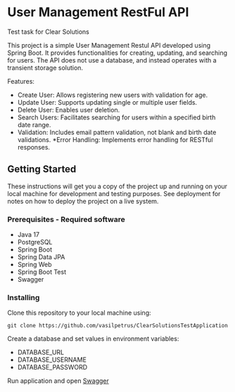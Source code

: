 # User Management RestFul API

Test task for Clear Solutions

This project is a simple User Management Restul API developed using Spring Boot. It provides functionalities for creating, updating, and searching for users. The API does not use a database, and instead operates with a transient storage solution.

Features:

* Create User: Allows registering new users with validation for age.
* Update User: Supports updating single or multiple user fields.
* Delete User: Enables user deletion.
* Search Users: Facilitates searching for users within a specified birth date range.
* Validation: Includes email pattern validation, not blank and birth date validations.
*Error Handling: Implements error handling for RESTful responses.

## Getting Started

These instructions will get you a copy of the project up and running on your local machine for development and testing purposes. See deployment for notes on how to deploy the project on a live system.

### Prerequisites - Required software
* Java 17
* PostgreSQL
* Spring Boot
* Spring Data JPA
* Spring Web
* Spring Boot Test
* Swagger

### Installing

Clone this repository to your local machine using:

```shell
git clone https://github.com/vasilpetrus/ClearSolutionsTestApplication
```
Create a database and set values in environment variables:
* DATABASE_URL
* DATABASE_USERNAME
* DATABASE_PASSWORD

Run application and open [Swagger](http://localhost:8080/swagger-ui/index.html#/)
